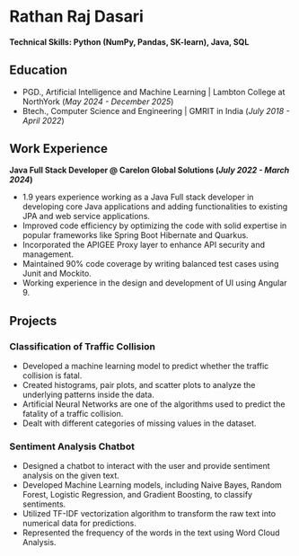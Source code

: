 # Rathan Raj Dasari

#### Technical Skills: Python (NumPy, Pandas, SK-learn), Java, SQL

## Education
- PGD., Artificial Intelligence and Machine Learning | Lambton College at NorthYork (_May 2024 - December 2025_)								       		
- Btech., Computer Science and Engineering	| GMRIT in India (_July 2018 - April 2022_)

## Work Experience
**Java Full Stack Developer @ Carelon Global Solutions (_July 2022 - March 2024_)**
- 1.9 years experience working as a Java Full stack developer in developing core Java applications and adding functionalities to existing JPA and web service applications.
- Improved code efficiency by optimizing the code with solid expertise in popular frameworks like Spring Boot Hibernate and Quarkus.
- Incorporated the APIGEE Proxy layer to enhance API security and management.
- Maintained 90% code coverage by writing balanced test cases using Junit and Mockito.
- Working experience in the design and development of UI using Angular 9.

## Projects
### Classification of Traffic Collision
- Developed a machine learning model to predict whether the traffic collision is fatal.
- Created histograms, pair plots, and scatter plots to analyze the underlying patterns inside the data.
- Artificial Neural Networks are one of the algorithms used to predict the fatality of a traffic collision.
- Dealt with different categories of missing values in the dataset.
  
### Sentiment Analysis Chatbot
- Designed a chatbot to interact with the user and provide sentiment analysis on the given text.
- Developed Machine Learning models, including Naive Bayes, Random Forest, Logistic Regression, and Gradient Boosting, to classify sentiments.
- Utilized TF-IDF vectorization algorithm to transform the raw text into numerical data for predictions.
- Represented the frequency of the words in the text using Word Cloud Analysis.
